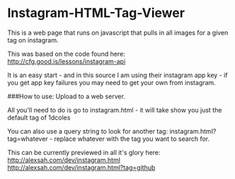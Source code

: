 Instagram-HTML-Tag-Viewer
=========================

This is a web page that runs on javascript that pulls in all images for a given tag on instagram.

This was based on the code found here: http://cfg.good.is/lessons/instagram-api

It is an easy start - and in this source I am using their instagram app key - if you get app 
key failures you may need to get your own from instagram.

###How to use:
Upload to a web server.

All you'll need to do is go to 
instagram.html - it will take show you just the default tag of 1dcoles

You can also use a query string to look for another tag:
instagram.html?tag=whatever - replace whatever with the tag you want to search for. 

This can be currently previewed in all it's glory here:<br />
http://alexsah.com/dev/instagram.html<br />
http://alexsah.com/dev/instagram.html?tag=github
